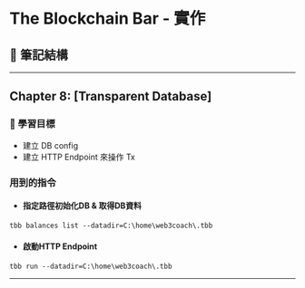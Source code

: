 # The Blockchain Bar - 實作

## 📝 筆記結構

---

## Chapter 8: [Transparent Database]

### 🎯 學習目標
- 建立 DB config
- 建立 HTTP Endpoint 來操作 Tx

### 用到的指令

- #### 指定路徑初始化DB & 取得DB資料
`tbb balances list --datadir=C:\home\web3coach\.tbb`

- #### 啟動HTTP Endpoint
`tbb run --datadir=C:\home\web3coach\.tbb`

---